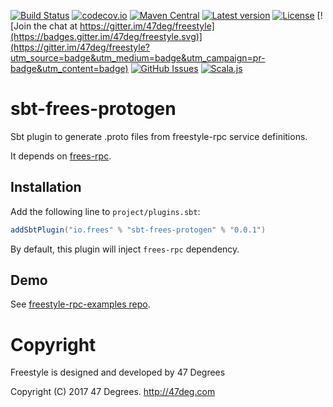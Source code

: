 
[comment]: # (Start Badges)

[![Build Status](https://travis-ci.org/frees-io/sbt-frees-protogen.svg?branch=master)](https://travis-ci.org/frees-io/sbt-frees-protogen) [![codecov.io](http://codecov.io/github/frees-io/sbt-frees-protogen/coverage.svg?branch=master)](http://codecov.io/github/frees-io/sbt-frees-protogen?branch=master) [![Maven Central](https://img.shields.io/badge/maven%20central-0.0.1-green.svg)](https://repo1.maven.org/maven2/io/frees/freestyle_2.12_1.0) [![Latest version](https://img.shields.io/badge/sbt--frees--protogen-0.0.1-green.svg)](https://index.scala-lang.org/frees-io/sbt-frees-protogen) [![License](https://img.shields.io/badge/license-Apache%202-blue.svg)](https://raw.githubusercontent.com/frees-io/sbt-frees-protogen/master/LICENSE) [![Join the chat at https://gitter.im/47deg/freestyle](https://badges.gitter.im/47deg/freestyle.svg)](https://gitter.im/47deg/freestyle?utm_source=badge&utm_medium=badge&utm_campaign=pr-badge&utm_content=badge) [![GitHub Issues](https://img.shields.io/github/issues/frees-io/sbt-frees-protogen.svg)](https://github.com/frees-io/sbt-frees-protogen/issues) [![Scala.js](http://scala-js.org/assets/badges/scalajs-0.6.20.svg)](http://scala-js.org)

[comment]: # (End Badges)

# sbt-frees-protogen

Sbt plugin to generate .proto files from freestyle-rpc service definitions.

It depends on [frees-rpc](https://github.com/frees-io/freestyle-rpc).

## Installation

Add the following line to `project/plugins.sbt`:


[comment]: # (Start Replace)

```scala
addSbtPlugin("io.frees" % "sbt-frees-protogen" % "0.0.1")
```

[comment]: # (End Replace)

By default, this plugin will inject `frees-rpc` dependency.

## Demo

See [freestyle-rpc-examples repo](https://github.com/frees-io/freestyle-rpc-examples).

[comment]: # (Start Copyright)
# Copyright

Freestyle is designed and developed by 47 Degrees

Copyright (C) 2017 47 Degrees. <http://47deg.com>

[comment]: # (End Copyright)